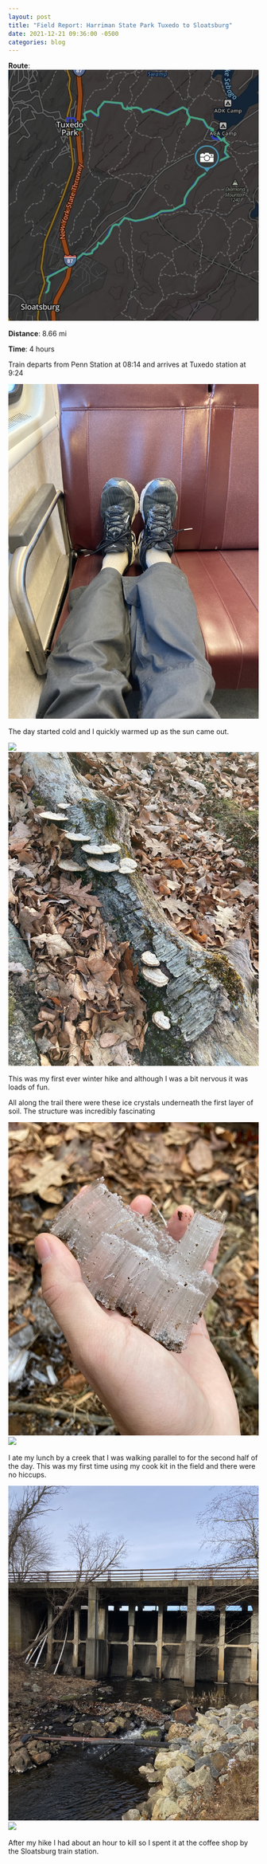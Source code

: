 ```yaml
---
layout: post
title: "Field Report: Harriman State Park Tuxedo to Sloatsburg"
date: 2021-12-21 09:36:00 -0500
categories: blog
---
```


**Route**:
<br/>
 <img class = "blog_img" src="/assets/images/harriman-12-21-2021/route.jpg" />

**Distance**: 8.66 mi

**Time**: 4 hours

Train departs from Penn Station at 08:14 and arrives at Tuxedo station at 9:24

<img class = "blog_img" src="/assets/images/harriman-12-21-2021/train.jpg"  />

The day started cold and I quickly warmed up as the sun came out.

<div>
<img class = "inline_blog_img" src="/assets/images/harriman-12-21-2021/big_rock.jpg"  />
<img class = "inline_blog_img" src="/assets/images/harriman-12-21-2021/mushroom.jpg"  />
</div>

This was my first ever winter hike and although I was a bit nervous it was loads of fun.

All along the trail there were these ice crystals underneath the first layer of soil. The structure was incredibly fascinating

<div>
<img class = "inline_blog_img" src="/assets/images/harriman-12-21-2021/ice_rock.jpg"  />
<img class = "inline_blog_img" src="/assets/images/harriman-12-21-2021/creek.jpg"  />
</div>

I ate my lunch by a creek that I was walking parallel to for the second half of the day. This was my first time using my cook kit in the field and there were no hiccups.

<div>
<img class = "inline_blog_img" src="/assets/images/harriman-12-21-2021/dam.jpg"  />

<img class = "inline_blog_img" src="/assets/images/harriman-12-21-2021/moss.jpg"  />
</div>

After my hike I had about an hour to kill so I spent it at the coffee shop by the Sloatsburg train station.
